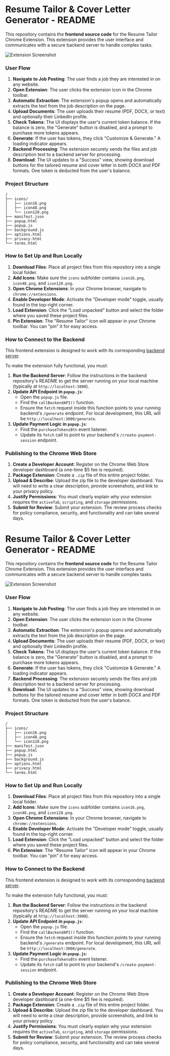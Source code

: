 # Resume Tailor & Cover Letter Generator - README

This repository contains the **frontend source code** for the Resume Tailor Chrome Extension. This extension provides the user interface and communicates with a secure backend server to handle complex tasks.

![Extension Screenshot](https://i.imgur.com/gQYdZpW.png) 

### User Flow

1.  **Navigate to Job Posting**: The user finds a job they are interested in on any website.
2.  **Open Extension**: The user clicks the extension icon in the Chrome toolbar.
3.  **Automatic Extraction**: The extension's popup opens and automatically extracts the text from the job description on the page.
4.  **Upload Documents**: The user uploads their resume (PDF, DOCX, or text) and optionally their LinkedIn profile.
5.  **Check Tokens**: The UI displays the user's current token balance. If the balance is zero, the "Generate" button is disabled, and a prompt to purchase more tokens appears.
6.  **Generate**: If the user has tokens, they click "Customize & Generate." A loading indicator appears.
7.  **Backend Processing**: The extension securely sends the files and job description text to a backend server for processing.
8.  **Download**: The UI updates to a "Success" view, showing download buttons for the tailored resume and cover letter in both DOCX and PDF formats. One token is deducted from the user's balance.

### Project Structure

```
/
├── icons/
│   ├── icon16.png
│   ├── icon48.png
│   └── icon128.png
├── manifest.json
├── popup.html
├── popup.js
├── background.js
├── options.html
├── privacy.html
└── terms.html
```

### How to Set Up and Run Locally

1.  **Download Files**: Place all project files from this repository into a single local folder.
2.  **Add Icons**: Make sure the `icons` subfolder contains `icon16.png`, `icon48.png`, and `icon128.png`.
3.  **Open Chrome Extensions**: In your Chrome browser, navigate to `chrome://extensions`.
4.  **Enable Developer Mode**: Activate the "Developer mode" toggle, usually found in the top-right corner.
5.  **Load Extension**: Click the "Load unpacked" button and select the folder where you saved these project files.
6.  **Pin Extension**: The "Resume Tailor" icon will appear in your Chrome toolbar. You can "pin" it for easy access.

### How to Connect to the Backend

This frontend extension is designed to work with its corresponding [backend server](https://github.com/YOUR_USERNAME/resume-tailor-backend). 

To make the extension fully functional, you must:

1.  **Run the Backend Server**: Follow the instructions in the backend repository's README to get the server running on your local machine (typically at `http://localhost:3000`).
2.  **Update API Endpoint in `popup.js`**:
    * Open the `popup.js` file.
    * Find the `callBackendAPI()` function.
    * Ensure the `fetch` request inside this function points to your running backend's `/generate` endpoint. For local development, this URL will be `http://localhost:3000/generate`.
3.  **Update Payment Logic in `popup.js`**:
    * Find the `purchaseTokensBtn` event listener.
    * Update its `fetch` call to point to your backend's `/create-payment-session` endpoint.

### Publishing to the Chrome Web Store

1.  **Create a Developer Account**: Register on the Chrome Web Store developer dashboard (a one-time $5 fee is required).
2.  **Package Extension**: Create a `.zip` file of this entire project folder.
3.  **Upload & Describe**: Upload the zip file to the developer dashboard. You will need to write a clear description, provide screenshots, and link to your privacy policy.
4.  **Justify Permissions**: You must clearly explain why your extension requires the `activeTab`, `scripting`, and `storage` permissions.
5.  **Submit for Review**: Submit your extension. The review process checks for policy compliance, security, and functionality and can take several days.
# Resume Tailor & Cover Letter Generator - README

This repository contains the **frontend source code** for the Resume Tailor Chrome Extension. This extension provides the user interface and communicates with a secure backend server to handle complex tasks.

![Extension Screenshot](https://) 

### User Flow

1.  **Navigate to Job Posting**: The user finds a job they are interested in on any website.
2.  **Open Extension**: The user clicks the extension icon in the Chrome toolbar.
3.  **Automatic Extraction**: The extension's popup opens and automatically extracts the text from the job description on the page.
4.  **Upload Documents**: The user uploads their resume (PDF, DOCX, or text) and optionally their LinkedIn profile.
5.  **Check Tokens**: The UI displays the user's current token balance. If the balance is zero, the "Generate" button is disabled, and a prompt to purchase more tokens appears.
6.  **Generate**: If the user has tokens, they click "Customize & Generate." A loading indicator appears.
7.  **Backend Processing**: The extension securely sends the files and job description text to a backend server for processing.
8.  **Download**: The UI updates to a "Success" view, showing download buttons for the tailored resume and cover letter in both DOCX and PDF formats. One token is deducted from the user's balance.

### Project Structure

```
/
├── icons/
│   ├── icon16.png
│   ├── icon48.png
│   └── icon128.png
├── manifest.json
├── popup.html
├── popup.js
├── background.js
├── options.html
├── privacy.html
└── terms.html
```

### How to Set Up and Run Locally

1.  **Download Files**: Place all project files from this repository into a single local folder.
2.  **Add Icons**: Make sure the `icons` subfolder contains `icon16.png`, `icon48.png`, and `icon128.png`.
3.  **Open Chrome Extensions**: In your Chrome browser, navigate to `chrome://extensions`.
4.  **Enable Developer Mode**: Activate the "Developer mode" toggle, usually found in the top-right corner.
5.  **Load Extension**: Click the "Load unpacked" button and select the folder where you saved these project files.
6.  **Pin Extension**: The "Resume Tailor" icon will appear in your Chrome toolbar. You can "pin" it for easy access.

### How to Connect to the Backend

This frontend extension is designed to work with its corresponding [backend server](https://github.com/YOUR_USERNAME/resume-tailor-backend). 

To make the extension fully functional, you must:

1.  **Run the Backend Server**: Follow the instructions in the backend repository's README to get the server running on your local machine (typically at `http://localhost:3000`).
2.  **Update API Endpoint in `popup.js`**:
    * Open the `popup.js` file.
    * Find the `callBackendAPI()` function.
    * Ensure the `fetch` request inside this function points to your running backend's `/generate` endpoint. For local development, this URL will be `http://localhost:3000/generate`.
3.  **Update Payment Logic in `popup.js`**:
    * Find the `purchaseTokensBtn` event listener.
    * Update its `fetch` call to point to your backend's `/create-payment-session` endpoint.

### Publishing to the Chrome Web Store

1.  **Create a Developer Account**: Register on the Chrome Web Store developer dashboard (a one-time $5 fee is required).
2.  **Package Extension**: Create a `.zip` file of this entire project folder.
3.  **Upload & Describe**: Upload the zip file to the developer dashboard. You will need to write a clear description, provide screenshots, and link to your privacy policy.
4.  **Justify Permissions**: You must clearly explain why your extension requires the `activeTab`, `scripting`, and `storage` permissions.
5.  **Submit for Review**: Submit your extension. The review process checks for policy compliance, security, and functionality and can take several days.
